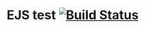 # EJS test [![Build Status](https://travis-ci.org/hongzhuangyuan/ejs-test.svg?branch=master)](https://travis-ci.org/hongzhuangyuan/ejs-test)

